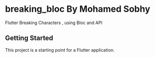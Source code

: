 # breaking_bloc By Mohamed Sobhy

Flutter Breaking Characters , using Bloc and API

## Getting Started

This project is a starting point for a Flutter application.
